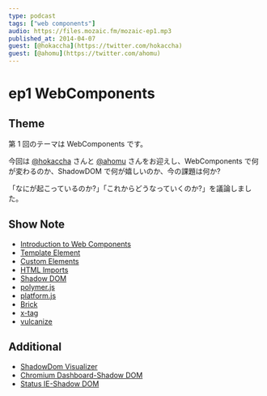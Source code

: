 ```yaml
---
type: podcast
tags: ["web components"]
audio: https://files.mozaic.fm/mozaic-ep1.mp3
published_at: 2014-04-07
guest: [@hokaccha](https://twitter.com/hokaccha)
guest: [@ahomu](https://twitter.com/ahomu)
---
```


# ep1 WebComponents

## Theme

第 1 回のテーマは WebComponents です。

今回は [@hokaccha](https://twitter.com/hokaccha) さんと [@ahomu](https://twitter.com/ahomu) さんをお迎えし、WebComponents で何が変わるのか、ShadowDOM で何が嬉しいのか、今の課題は何か?

「なにが起こっているのか?」「これからどうなっていくのか?」を議論しました。

## Show Note

- [Introduction to Web Components](http://w3c.github.io/webcomponents/explainer/)
- [Template Element](http://www.whatwg.org/specs/web-apps/current-work/multipage/scripting-1.html%23the-template-element)
- [Custom Elements](http://w3c.github.io/webcomponents/spec/custom/index.html)
- [HTML Imports](http://w3c.github.io/webcomponents/spec/imports/index.html)
- [Shadow DOM](http://w3c.github.io/webcomponents/spec/shadow/index.html)
- [polymer.js](http://www.polymer-project.org/)
- [platform.js](https://github.com/polymer/platform)
- [Brick](http://mozilla.github.io/brick/index.html)
- [x-tag](http://x-tags.org)
- [vulcanize](https://github.com/Polymer/vulcanize)

## Additional

- [ShadowDom Visualizer](http://html5-demos.appspot.com/shadowdom-visualizer)
- [Chromium Dashboard-Shadow DOM](http://www.chromestatus.com/features/4507242028072960)
- [Status IE-Shadow DOM](http://status.modern.ie/shadowdomunprefixed)
